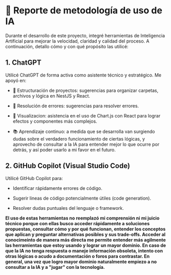 # 🧠 Reporte de metodología de uso de IA

Durante el desarrollo de este proyecto, integré herramientas de Inteligencia Artificial para mejorar la velocidad, claridad y calidad del proceso. A continuación, detallo cómo y con qué propósito las utilicé:

## 1. ChatGPT

Utilicé ChatGPT de forma activa como asistente técnico y estratégico. Me apoyó en:

- 🧱 Estructuración de proyectos: sugerencias para organizar carpetas, archivos y lógica en NestJS y React.

- 🔧 Resolución de errores: sugerencias para resolver errores.

- 🎨 Visualizacion: asistencia en el uso de Chart.js con React para lograr efectos y componentes más complejos.

- 📚 Aprendizaje continuo: a medida que se desarrolla van surgiendo dudas sobre el verdadero funcionamiento de ciertas lógicas, y aprovecho de consultar a la IA para entender mejor lo que ocurre por detrás, y así poder usarlo a mi favor en el futuro.

## 2. GitHub Copilot (Visual Studio Code)

Utilicé GitHub Copilot para:

- Identificar rápidamente errores de código.

- Sugerir lineas de código potencialmente útiles (code generation).

- Resolver dudas puntuales del lenguaje o framework.


**El uso de estas herramientas no reemplazó mi comprensión ni mi juicio técnico porque con ellas busco acceder rápidamente a soluciones propuestas, consultar cómo y por qué funcionan, entender los conceptos que aplican y preguntar alternativas posibles y sus trade-offs. Acceder al conocimeinto de manera más directa me permite entender más agilmente las herramientas que estoy usando y lograr un mayor dominio. En caso de que la IA no tenga respuesta o maneje información obsoleta, intento con otras lógicas o acudo a documentación o foros para contrastar. En general, una vez que logro mayor dominio naturalmente empiezo a no consultar a la IA y a "jugar" con la tecnología.**